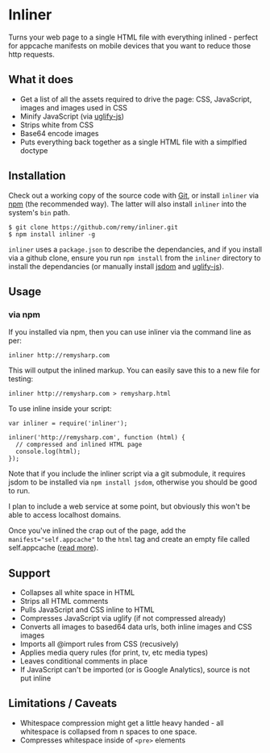 # Inliner

Turns your web page to a single HTML file with everything inlined - perfect for appcache manifests on mobile devices that you want to reduce those http requests.

## What it does

- Get a list of all the assets required to drive the page: CSS, JavaScript, images and images used in CSS
- Minify JavaScript (via [uglify-js](https://github.com/mishoo/UglifyJS "mishoo/UglifyJS - GitHub"))
- Strips white from CSS
- Base64 encode images
- Puts everything back together as a single HTML file with a simplfied doctype

## Installation

Check out a working copy of the source code with [Git](http://git-scm.com), or install `inliner` via [npm](http://npmjs.org) (the recommended way). The latter will also install `inliner` into the system's `bin` path.

    $ git clone https://github.com/remy/inliner.git
    $ npm install inliner -g
    
`inliner` uses a `package.json` to describe the dependancies, and if you install via a github clone, ensure you run `npm install` from the `inliner` directory to install the dependancies (or manually install [jsdom](https://github.com/tmpvar/jsdom "tmpvar/jsdom - GitHub") and [uglify-js](https://github.com/mishoo/UglifyJS "mishoo/UglifyJS - GitHub")).

## Usage

### via npm

If you installed via npm, then you can use inliner via the command line as per:

    inliner http://remysharp.com

This will output the inlined markup.  You can easily save this to a new file for testing:

    inliner http://remysharp.com > remysharp.html

To use inline inside your script:

    var inliner = require('inliner');

    inliner('http://remysharp.com', function (html) {
      // compressed and inlined HTML page
      console.log(html);
    });

Note that if you include the inliner script via a git submodule, it requires jsdom to be installed via `npm install jsdom`, otherwise you should be good to run.

I plan to include a web service at some point, but obviously this won't be able to access localhost domains.

Once you've inlined the crap out of the page, add the `manifest="self.appcache"` to the `html` tag and create an empty file called self.appcache ([read more](http://remysharp.com/2011/01/31/simple-offline-application/)).

## Support

- Collapses all white space in HTML
- Strips all HTML comments
- Pulls JavaScript and CSS inline to HTML
- Compresses JavaScript via uglify (if not compressed already)
- Converts all images to based64 data urls, both inline images and CSS images
- Imports all @import rules from CSS (recusively)
- Applies media query rules (for print, tv, etc media types)
- Leaves conditional comments in place
- If JavaScript can't be imported (or is Google Analytics), source is not put inline

## Limitations / Caveats

- Whitespace compression might get a little heavy handed - all whitespace is collapsed from n spaces to one space.
- Compresses whitespace inside of `<pre>` elements
  